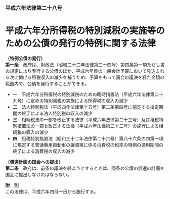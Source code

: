 ### 平成六年法律第二十八号  
# 平成六年分所得税の特別減税の実施等のための公債の発行の特例に関する法律  
  
**（特例公債の発行）**  
**第一条**　政府は、財政法（昭和二十二年法律第三十四号）第四条第一項ただし書の規定により発行する公債のほか、平成六年度の一般会計予算において見込まれる次に掲げる租税収入の減少を補うため、予算をもって国会の議決を経た金額の範囲内で、公債を発行することができる。  
* **一**　平成六年分所得税の特別減税のための臨時措置法（平成六年法律第二十九号）に定める特別減税の実施による所得税の収入の減少  
* **二**　法人特別税法（平成四年法律第十五号）第二条第四号に規定する指定期間の終了による法人特別税の収入の減少  
* **三**　相続税法の一部を改正する法律（平成六年法律第二十三号）及び租税特別措置法の一部を改正する法律（平成六年法律第二十二号）の施行による相続税の収入の減少  
* **四**　租税特別措置法（昭和三十二年法律第二十六号）第八十六条の四第一項に規定する普通乗用自動車の譲渡等に係る消費税の税率の特例の適用期間の終了による消費税の収入の減少  
  
**（償還計画の国会への提出）**  
**第二条**　政府は、前条の議決を経ようとするときは、同条の公債の償還の計画を国会に提出しなければならない。  
  
**附　則**  
この法律は、平成六年四月一日から施行する。  
  
